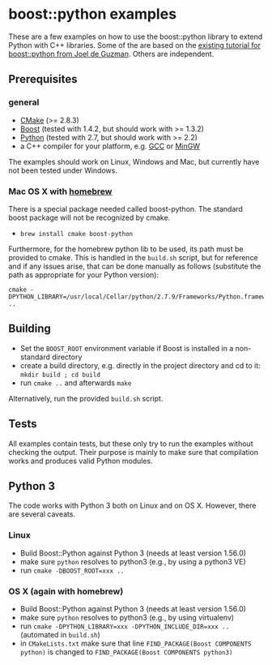 
# boost::python examples

These are a few examples on how to use the boost::python library to extend Python with C++ libraries.
Some of the are based on the [existing tutorial for boost::python from Joel de Guzman](http://www.boost.org/doc/libs/1_46_1/libs/python/doc/tutorial/doc/html/index.html "Boost.Python tutorial").
Others are independent.

## Prerequisites

### general
+ [CMake](http://www.cmake.org "CMake project page") (>= 2.8.3)
+ [Boost](http://www.boost.org/ "Boost project page") (tested with 1.4.2, but should work with >= 1.3.2)
+ [Python](http://www.python.org "Python home page") (tested with 2.7, but should work with >= 2.2)
+ a C++ compiler for your platform, e.g. [GCC](http://gcc.gnu.org "GCC home") or [MinGW](http://www.mingw.org "Minimalist GNU for Windows")

The examples should work on Linux, Windows and Mac, but currently have not been tested under Windows.

### Mac OS X with [homebrew](http://brew.sh)

There is a special package needed called boost-python. The standard boost package will not be recognized by cmake. 

+ `brew install cmake boost-python`

Furthermore, for the homebrew python lib to be used, its path must be provided to cmake. This is handled in the `build.sh` script, but for reference and if any issues arise, that can be done manually as follows (substitute the path as appropriate for your Python version):

    cmake -DPYTHON_LIBRARY=/usr/local/Cellar/python/2.7.9/Frameworks/Python.framework/Versions/2.7/lib/libpython2.7.dylib ..

## Building

+ Set the `BOOST_ROOT` environment variable if Boost is installed in a non-standard directory
+ create a build directory, e.g. directly in the project directory and cd to it: `mkdir build ; cd build`
+ run `cmake ..` and afterwards `make`

Alternatively, run the provided `build.sh` script.

## Tests

All examples contain tests, but these only try to run the examples without checking the output. Their purpose is mainly to make sure that compilation works and produces valid Python modules.

## Python 3

The code works with Python 3 both on Linux and on OS X. However, there are several caveats.

### Linux

+ Build Boost::Python against Python 3 (needs at least version 1.56.0)
+ make sure `python` resolves to python3 (e.g., by using a python3 VE)
+ run `cmake -DBOOST_ROOT=xxx ..`

### OS X (again with homebrew)

+ Build Boost::Python against Python 3 (needs at least version 1.56.0)
+ make sure `python` resolves to python3 (e.g., by using virtualenv)
+ run `cmake -DPYTHON_LIBRARY=xxx -DPYTHON_INCLUDE_DIR=xxx ..` (automated in `build.sh`)
+ in `CMakeLists.txt` make sure that line `FIND_PACKAGE(Boost COMPONENTS python)` is changed to `FIND_PACKAGE(Boost COMPONENTS python3)`
